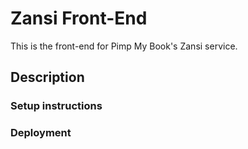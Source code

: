 # Zansi Front-End

This is the front-end for Pimp My Book's Zansi service. 
## Description


### Setup instructions

### Deployment
